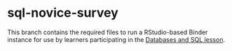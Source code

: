 # sql-novice-survey

This branch contains the required files to run a RStudio-based Binder instance for use by learners participating in the [Databases and SQL lesson](http://swcarpentry.github.io/sql-novice-survey/).
